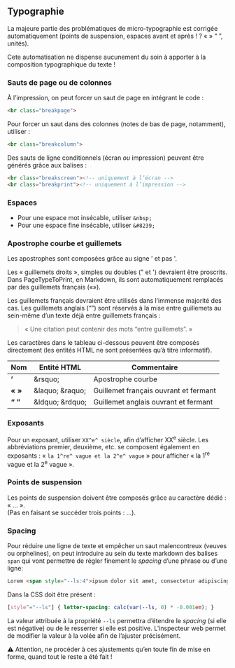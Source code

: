 

## Typographie

La majeure partie des problématiques de micro-typographie est corrigée automatiquement (points de suspension, espaces avant et après ! ? « » “ ”, unités). 

Cete automatisation ne dispense aucunement du soin à apporter à la composition typographique du texte !


### Sauts de page ou de colonnes

À l’impression, on peut forcer un saut de page en intégrant le code :
```html
<br class="breakpage">
```
Pour forcer un saut dans des colonnes (notes de bas de page, notamment), utiliser :
```html
<br class="breakcolumn">
```
Des sauts de ligne conditionnels (écran _ou_ impression) peuvent être générés grâce aux balises :

```html
<br class="breakscreen"><!-- uniquement à l’écran -->
<br class="breakprint"><!-- uniquement à l’impression -->
```  


### Espaces

* Pour une espace mot insécable, utiliser `&nbsp;`    
* Pour une espace fine insécable, utiliser `&#8239;`

### Apostrophe courbe et guillemets


Les apostrophes sont composées grâce au signe ’ et pas '.

Les « guillemets droits », simples ou doubles (" et ') devraient être proscrits. Dans PageTypeToPrint, en Markdown, ils sont automatiquement remplacés par des guillemets français («»). 

Les guillemets français devraient être utilisés dans l’immense majorité des cas. Les guillemets anglais (“”) sont réservés à la mise entre guillemets au sein-même d’un texte déjà entre guillemets français :
> « Une citation peut contenir des mots “entre guillemets”. »

Les caractères dans le tableau ci-dessous peuvent être composés directement (les entités HTML ne sont présentées qu’à titre informatif).


| Nom | Entité HTML |  Commentaire |
|---|---|---|
| <strong>’</strong> | &<span>rsquo;</span> | Apostrophe courbe |
| <strong>« » </strong> | &<span>laquo;</span> &<span>raquo;</span> | Guillemet français ouvrant et fermant |
| <strong>“ ”</strong> | &<span>ldquo;</span> &<span>rdquo;</span>  | Guillemet anglais ouvrant et fermant |

### Exposants

Pour un exposant, utiliser `XX^e^ siècle`, afin d’afficher XX<sup>e</sup> siècle. Les abbréviations premier, deuxième, etc. se composent également en exposants : « `la 1^re^ vague et la 2^e^ vague` » pour afficher « la 1<sup>re</sup> vague et la 2<sup>e</sup> vague ». 

### Points de suspension
Les points de suspension doivent être composés grâce au caractère dédié : « … ».    
(Pas en faisant se succéder trois points : ...).


### Spacing

Pour réduire une ligne de texte et empêcher un saut malencontreux (veuves ou orphelines), on peut introduire au sein du texte markdown des balises `span` qui vont permettre de régler finement le _spacing_ d’une phrase ou d’une ligne:

```html
Lorem <span style="--ls:4">ipsum dolor sit amet, consectetur adipiscing elit.</span> Sed non risus […] 
```
Dans la CSS doit être présent :
```css
[style^="--ls"] { letter-spacing: calc(var(--ls, 0) * -0.001em); }
```
La valeur attribuée à la propriété `--ls` permettra d’étendre le _spacing_ (si elle est négative) ou de le resserrer si elle est positive. L’inspecteur web permet de modifier la valeur à la volée afin de l’ajuster précisément.

⚠️ Attention, ne procéder à ces ajustements qu’en toute fin de mise en forme, quand tout le reste a été fait !

